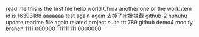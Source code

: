 read me
this is the first file
hello world
China
another one pr
the work item id is 16393188
aaaaaaa
test again
again
去掉了审批拦截
github-2
huhuhu
update readme file again
related
project suite
ttt
789
github demo4
modify branch
1111
000000
111111111
0000000
